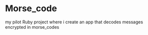 # Morse_code
my pilot Ruby project where i create an app that decodes messages encrypted in morse_codes
